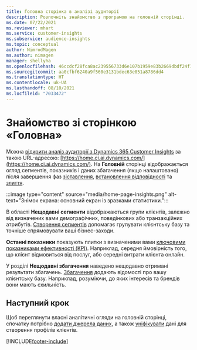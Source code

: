 ```yaml
---
title: Головна сторінка в аналізі аудиторії
description: Розпочніть знайомство з програмою на головній сторінці.
ms.date: 07/22/2021
ms.reviewer: mhart
ms.service: customer-insights
ms.subservice: audience-insights
ms.topic: conceptual
author: NimrodMagen
ms.author: nimagen
manager: shellyha
ms.openlocfilehash: 46ccdcf28fca8ac239556733d6e107b1959e83b2669dbdf24f143a525e8d28d3
ms.sourcegitcommit: aa0cfbf6240a9f560e3131bdec63e051a8786dd4
ms.translationtype: HT
ms.contentlocale: uk-UA
ms.lasthandoff: 08/10/2021
ms.locfileid: "7033472"
---
```

# <a name="explore-the-home-page"></a>Знайомство зі сторінкою «Головна»

Можна [відкрити аналіз аудиторії з Dynamics 365 Customer Insights](https://home.ci.ai.dynamics.com/) за такою URL-адресою: [https://home.ci.ai.dynamics.com/](https://home.ci.ai.dynamics.com/).
На **Головній** сторінці відображається огляд сегментів, показників і даних збагачення (якщо налаштовано) після завершення фаз [зіставлення](map-entities.md), [встановлення відповідності](match-entities.md) та [злиття](merge-entities.md).

:::image type="content" source="media/home-page-insights.png" alt-text="Знімок екрана: основний екран із зразками статистики.":::

В області **Нещодавні сегменти** відображаються групи клієнтів, залежно від визначених вами демографічних, поведінкових або транзакційних атрибутів. [Створення сегментів](segments.md) допомагає групувати клієнтську базу та точніше спрямовувати ваші бізнес-заходи.

**Останні показники** показують плитки з визначеними вами [ключовими показниками ефективності (KPI)](measures.md). Наприклад, середня ймовірність того, що клієнт відмовиться від послуг, або середні витрати клієнта онлайн.

У розділі **Нещодавні збагачення** наведено нещодавно отримані результати збагачень. [Збагачення](enrichment-hub.md) додають відомості про вашу клієнтську базу. Наприклад, розуміючи, до яких інтересів та брендів вони мають схильність.

## <a name="next-step"></a>Наступний крок

Щоб переглянути власні аналітичні огляди на головній сторінці, спочатку потрібно [додати джерела даних](data-sources.md), а також [уніфікувати](data-unification.md) дані для створення профілів клієнтів.

[!INCLUDE[footer-include](../includes/footer-banner.md)]